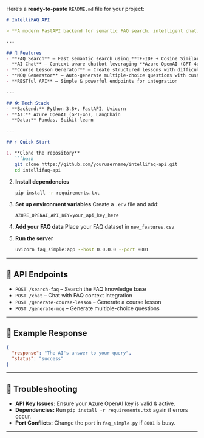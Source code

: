 Here’s a **ready-to-paste** `README.md` file for your project:

````markdown
# IntelliFAQ API

> **A modern FastAPI backend for semantic FAQ search, intelligent chat, and AI-powered course & MCQ generation.**

---

## 🚀 Features
- **FAQ Search** – Fast semantic search using **TF-IDF + Cosine Similarity**  
- **AI Chat** – Context-aware chatbot leveraging **Azure OpenAI (GPT-4o)**  
- **Course Lesson Generator** – Create structured lessons with difficulty & duration controls  
- **MCQ Generator** – Auto-generate multiple-choice questions with customizable difficulty  
- **RESTful API** – Simple & powerful endpoints for integration  

---

## 🛠 Tech Stack
- **Backend:** Python 3.8+, FastAPI, Uvicorn  
- **AI:** Azure OpenAI (GPT-4o), LangChain  
- **Data:** Pandas, Scikit-learn  

---

## ⚡ Quick Start

1. **Clone the repository**
   ```bash
   git clone https://github.com/yourusername/intellifaq-api.git
   cd intellifaq-api
````

2. **Install dependencies**

   ```bash
   pip install -r requirements.txt
   ```

3. **Set up environment variables**
   Create a `.env` file and add:

   ```env
   AZURE_OPENAI_API_KEY=your_api_key_here
   ```

4. **Add your FAQ data**
   Place your FAQ dataset in `new_features.csv`

5. **Run the server**

   ```bash
   uvicorn faq_simple:app --host 0.0.0.0 --port 8001
   ```

---

## 📡 API Endpoints

* `POST /search-faq` – Search the FAQ knowledge base
* `POST /chat` – Chat with FAQ context integration
* `POST /generate-course-lesson` – Generate a course lesson
* `POST /generate-mcq` – Generate multiple-choice questions

---

## 📜 Example Response

```json
{
  "response": "The AI's answer to your query",
  "status": "success"
}
```

---

## 🔧 Troubleshooting

* **API Key Issues:** Ensure your Azure OpenAI key is valid & active.
* **Dependencies:** Run `pip install -r requirements.txt` again if errors occur.
* **Port Conflicts:** Change the port in `faq_simple.py` if `8001` is busy.

---
